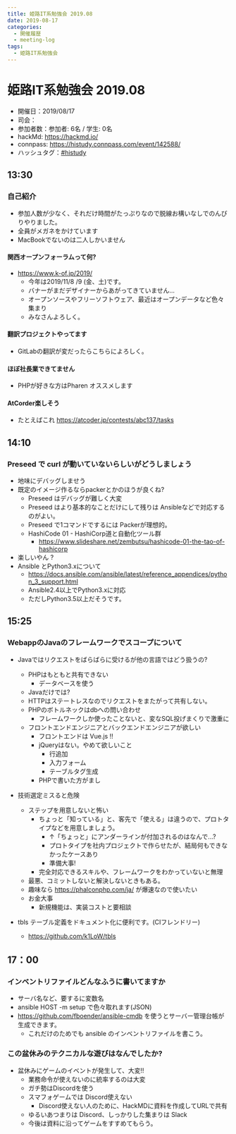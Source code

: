 ```yaml
---
title: 姫路IT系勉強会 2019.08
date: 2019-08-17
categories:
  - 開催履歴
  - meeting-log
tags:
  - 姫路IT系勉強会
---
```


# 姫路IT系勉強会 2019.08

* 開催日：2019/08/17
* 司会：
* 参加者数：参加者:  6名 / 学生: 0名
* hackMd: https://hackmd.io/
* connpass: https://histudy.connpass.com/event/142588/
* ハッシュタグ：[#histudy](https://twitter.com/search?q=%23histudy&src=typd)

## 13:30

### 自己紹介

* 参加人数が少なく、それだけ時間がたっぷりなので脱線お構いなしでのんびりやりました。
* 全員がメガネをかけています
* MacBookでないのは二人しかいません

#### 関西オープンフォーラムって何?

* https://www.k-of.jp/2019/
    * 今年は2019/11/8 /9 (金、土)です。
    * バナーがまだデザイナーからあがってきていません...
    * オープンソースやフリーソフトウェア、最近はオープンデータなど色々集まり
    * みなさんよろしく。
     
#### 翻訳プロジェクトやってます
* GitLabの翻訳が変だったらこちらによろしく。

#### ほぼ社長業できてません
* PHPが好きな方はPharen オススメします

#### AtCorder楽しそう
* たとえばこれ https://atcoder.jp/contests/abc137/tasks

## 14:10

### Preseed で curl が動いていないらしいがどうしましょう
* 地味にデバッグしませう
* 既定のイメージ作るならpackerとかのほうが良くね?
    * Preseed はデバッグが難しく大変
    * Preseed はより基本的なことだけにして残りは Ansibleなどで対応するのがよい。
    * Preseed で1コマンドでするには Packerが理想的。
    * HashiCode 01 - HashiCorp道と自動化ツール群 
        * https://www.slideshare.net/zembutsu/hashicode-01-the-tao-of-hashicorp
* 楽しいやん ?
* Ansible とPython3.xについて
    * https://docs.ansible.com/ansible/latest/reference_appendices/python_3_support.html
    * Ansible2.4以上でPython3.xに対応
    * ただしPython3.5以上だそうです。

## 15:25

### WebappのJavaのフレームワークでスコープについて

* Javaではリクエストをばらばらに受けるが他の言語ではどう扱うの?
    * PHPはもともと共有できない
        * データベースを使う
    * Javaだけでは?
    * HTTPはステートレスなのでリクエストをまたがって共有しない。
    * PHPのボトルネックはdbへの問い合わせ
        * フレームワークしか使ったことないと、変なSQL投げまくりで激重に
    * フロントエンドエンジニアとバックエンドエンジニアが欲しい
        * フロントエンドは Vue.js !!
        * jQueryはない。やめて欲しいこと
            * 行追加
            * 入力フォーム
            * テーブルタグ生成
        * PHPで書いた方がまし
* 技術選定ミスると危険
    * ステップを用意しないと怖い
        * ちょっと「知っている」と、客先で「使える」は違うので、プロトタイプなどを用意しましょう。
            * ↑「ちょっと」にアンダーラインが付加されるのはなんで...?
            * プロトタイプを社内プロジェクトで作らせたが、結局何もできなかったケースあり
            * 準備大事!
        * 完全対応できるスキルや、フレームワークをわかっていないと無理
    * 最悪、コミットしないと解決しないときもある。
    * 趣味なら https://phalconphp.com/ja/ が爆速なので使いたい 
    * お金大事
        * 新規機能は、実装コストと要相談

* tbls テーブル定義をドキュメント化に便利です。(CIフレンドリー)
    * https://github.com/k1LoW/tbls

## 17：00

### インベントリファイルどんなふうに書いてますか

* サーバ名など、要するに変数名
* ansible HOST -m setup で色々取れます(JSON)
* https://github.com/fboender/ansible-cmdb を使うとサーバー管理台帳が生成できます。
    * これだけのためでも ansible のインベントリファイルを書こう。

### この盆休みのテクニカルな遊びはなんでしたか?

* 盆休みにゲームのイベントが発生して、大変!!
    * 業務命令が使えないのに統率するのは大変
    * ガチ勢はDiscordを使う
    * スマフォゲームでは Discord使えない
        * Discord使えない人のために、HackMDに資料を作成してURLで共有
    * ゆるいあつまりは Discord、しっかりした集まりは Slack
    * 今後は資料に沿ってゲームをすすめてもらう。

